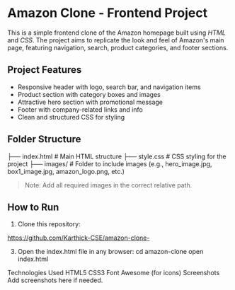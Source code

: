 # Amazon Clone - Frontend Project

This is a simple frontend clone of the Amazon homepage built using *HTML* and *CSS*. The project aims to replicate the look and feel of Amazon's main page, featuring navigation, search, product categories, and footer sections.

## Project Features

- Responsive header with logo, search bar, and navigation items
- Product section with category boxes and images
- Attractive hero section with promotional message
- Footer with company-related links and info
- Clean and structured CSS for styling

## Folder Structure

├── index.html         # Main HTML structure ├── style.css          # CSS styling for the project ├── images/            # Folder to include images (e.g., hero_image.jpg, box1_image.jpg, amazon_logo.png, etc.)

> Note: Add all required images in the correct relative path.

## How to Run

1. Clone this repository:

https://github.com/Karthick-CSE/amazon-clone-
  
3. Open the index.html file in any browser:
cd amazon-clone
open index.html

Technologies Used
HTML5
CSS3
Font Awesome (for icons)
Screenshots
Add screenshots here if needed.
